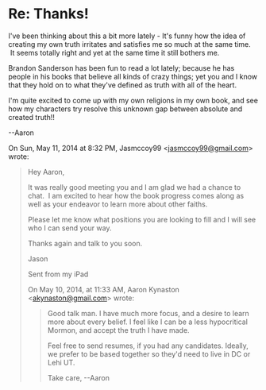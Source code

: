 # Re: Thanks!

I've been thinking about this a bit more lately - It's funny how the idea of creating my own truth irritates and satisfies me so much at the same time.  It seems totally right and yet at the same time it still bothers me.

Brandon Sanderson has been fun to read a lot lately; because he has people in his books that believe all kinds of crazy things; yet you and I know that they hold on to what they've defined as truth with all of the heart.

I'm quite excited to come up with my own religions in my own book, and see how my characters try resolve this unknown gap between absolute and created truth!!

\--Aaron

On Sun, May 11, 2014 at 8:32 PM, Jasmccoy99 <[jasmccoy99@gmail.com](mailto:jasmccoy99@gmail.com)\> wrote:

> Hey Aaron,
> 
> It was really good meeting you and I am glad we had a chance to chat.  I am excited to hear how the book progress comes along as well as your endeavor to learn more about other faiths.  
> 
> Please let me know what positions you are looking to fill and I will see who I can send your way.
> 
> Thanks again and talk to you soon.
> 
> Jason
> 
> Sent from my iPad
> 
> On May 10, 2014, at 11:33 AM, Aaron Kynaston <[akynaston@gmail.com](mailto:akynaston@gmail.com)\> wrote:
> 
> > Good talk man. I have much more focus, and a desire to learn more about every belief. I feel like I can be a less hypocritical Mormon, and accept the truth I have made.
> > 
> > Feel free to send resumes, if you had any candidates. Ideally, we prefer to be based together so they'd need to live in DC or Lehi UT.
> > 
> > Take care,
> > \--Aaron

